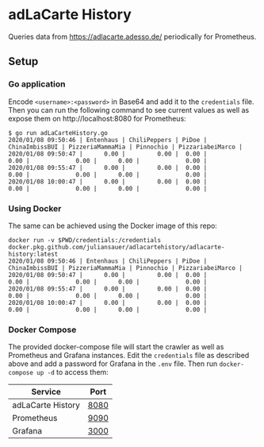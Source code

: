 # adLaCarte History
Queries data from https://adlacarte.adesso.de/ periodically for Prometheus.

## Setup
### Go application
Encode `<username>:<password>` in Base64 and add it to the `credentials` file.
Then you can run the following command to see current values as well as expose them on http://localhost:8080 for Prometheus:
```
$ go run adLaCarteHistory.go
2020/01/08 09:50:46 | Entenhaus | ChiliPeppers | PiDoe | ChinaImbissBUI | PizzeriaMammaMia | Pinnochio | PizzariabeiMarco |
2020/01/08 09:50:47 |      0.00 |         0.00 |  0.00 |           0.00 |             0.00 |      0.00 |             0.00 |
2020/01/08 09:55:47 |      0.00 |         0.00 |  0.00 |           0.00 |             0.00 |      0.00 |             0.00 |
2020/01/08 10:00:47 |      0.00 |         0.00 |  0.00 |           0.00 |             0.00 |      0.00 |             0.00 |
```

### Using Docker
The same can be achieved using the Docker image of this repo:
```
docker run -v $PWD/credentials:/credentials docker.pkg.github.com/juliansauer/adlacartehistory/adlacarte-history:latest
2020/01/08 09:50:46 | Entenhaus | ChiliPeppers | PiDoe | ChinaImbissBUI | PizzeriaMammaMia | Pinnochio | PizzariabeiMarco |
2020/01/08 09:50:47 |      0.00 |         0.00 |  0.00 |           0.00 |             0.00 |      0.00 |             0.00 |
2020/01/08 09:55:47 |      0.00 |         0.00 |  0.00 |           0.00 |             0.00 |      0.00 |             0.00 |
2020/01/08 10:00:47 |      0.00 |         0.00 |  0.00 |           0.00 |             0.00 |      0.00 |             0.00 |
```

### Docker Compose
The provided docker-compose file will start the crawler as well as Prometheus and Grafana instances.
Edit the `credentials` file as described above and add a password for Grafana in the `.env` file.
Then run `docker-compose up -d` to access them:

| Service           | Port                          |
| ----------------- | ----------------------------- |
| adLaCarte History | [8080](http://localhost:8080) |
| Prometheus        | [9090](http://localhost:9090) |
| Grafana           | [3000](http://localhost:3000) |
